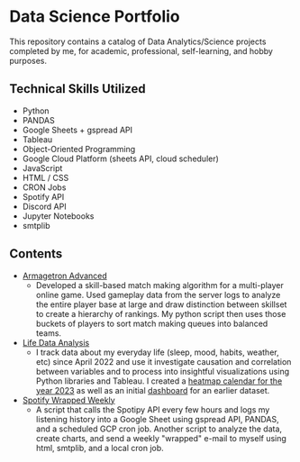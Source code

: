 # Data Science Portfolio

This repository contains a catalog of Data Analytics/Science projects completed by me, for academic, professional, self-learning, and hobby purposes.

## Technical Skills Utilized
- Python
- PANDAS
- Google Sheets + gspread API
- Tableau
- Object-Oriented Programming
- Google Cloud Platform (sheets API, cloud scheduler)
- JavaScript
- HTML / CSS
- CRON Jobs
- Spotify API
- Discord API
- Jupyter Notebooks
- smtplib

## Contents
- [Armagetron Advanced](https://github.com/andrew-g-edwards/data-science-portfolio/tree/main/armagetron-advanced)
  - Developed a skill-based match making algorithm for a multi-player online game. Used gameplay data from the server logs to analyze the entire player base at large and draw distinction between skillset to create a hierarchy of rankings. My python script then uses those buckets of players to sort match making queues into balanced teams. 
- [Life Data Analysis](https://github.com/andrew-g-edwards/data-science-portfolio/tree/main/life-data-analysis)
  - I track data about my everyday life (sleep, mood, habits, weather, etc) since April 2022 and use it investigate causation and correlation between variables and to process into insightful visualizations using Python libraries and Tableau. I created a [heatmap calendar for the year 2023](https://public.tableau.com/app/profile/andrew.g.edwards/viz/lifedata2023/MOOD) as well as an initial [dashboard](https://public.tableau.com/app/profile/andrew.g.edwards/viz/Life-Data/UPKEEP?publish=yes) for an earlier dataset.
- [Spotify Wrapped Weekly](https://github.com/andrew-g-edwards/data-science-portfolio/tree/main/spotify-wrapped-weekly)
  - A script that calls the Spotipy API every few hours and logs my listening history into a Google Sheet using gspread API, PANDAS, and a scheduled GCP cron job. Another script to analyze the data, create charts, and send a weekly "wrapped" e-mail to myself using html, smtplib, and a local cron job.
